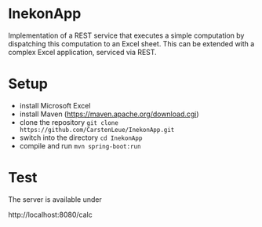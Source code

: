 # InekonApp
Implementation of a REST service that executes a simple computation
by dispatching this computation to an Excel sheet. This can be extended with a complex
Excel application, serviced via REST.

# Setup
- install Microsoft Excel
- install Maven (https://maven.apache.org/download.cgi)
- clone the repository ```git clone https://github.com/CarstenLeue/InekonApp.git```
- switch into the directory ```cd InekonApp``` 
- compile and run ```mvn spring-boot:run```

# Test
The server is available under
 
http://localhost:8080/calc
